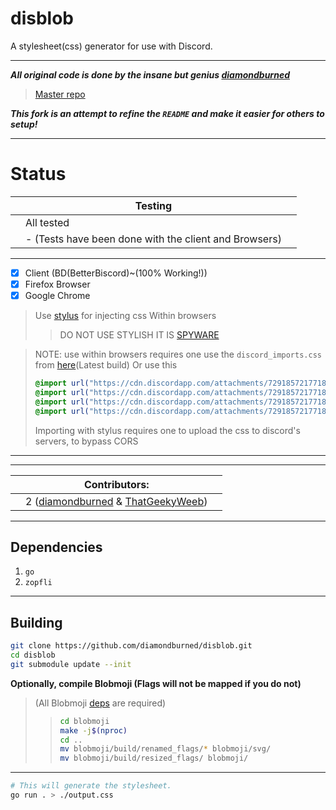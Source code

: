 # disblob
A stylesheet(css) generator for use with Discord.
***
***All original code is done by the insane but genius [diamondburned](https://github.com/diamondburned/)***
> [Master repo](https://github.com/diamondburned/disblob)

***This fork is an attempt to refine the `README` and make it easier for others to setup!***
***
# Status

|  | Testing |  |
|--|--|--|
|  | 		All tested		 |  |
|  |-  (Tests have been done with the client and Browsers)  |  
***
 - [x] Client (BD(BetterBiscord)~(100% Working!))
 - [x] Firefox Browser 
 - [x] Google Chrome
 > Use [stylus](https://github.com/openstyles/stylus) for injecting css Within browsers
 > > DO NOT USE STYLISH IT IS [SPYWARE](https://robertheaton.com/2018/07/02/stylish-browser-extension-steals-your-internet-history/)
 
 > NOTE: use within browsers requires one use the `discord_imports.css` from [here](https://builds.sr.ht/~diamondburned/job/249530)(Latest build)
 > Or use this
 > ```css
 > @import url("https://cdn.discordapp.com/attachments/729185721771884623/730214842333528134/style_part00.css");
 > @import url("https://cdn.discordapp.com/attachments/729185721771884623/730214847161041026/style_part01.css");
 > @import url("https://cdn.discordapp.com/attachments/729185721771884623/730214851900735570/style_part02.css");
 > @import url("https://cdn.discordapp.com/attachments/729185721771884623/730214854991806464/style_part03.css");
 > ```
 > Importing with stylus requires one to upload the css to discord's servers, to bypass CORS
***
***
|  | Contributors:|  |
|--|--|--|
|  | 		2 ([diamondburned](https://github.com/diamondburned/) & [ThatGeekyWeeb](https://github.com/ThatGeekyWeeb))

***
## Dependencies
  1. `go`
  2. `zopfli`
***
## Building

```sh
git clone https://github.com/diamondburned/disblob.git
cd disblob
git submodule update --init
```
**Optionally, compile Blobmoji (Flags will not be mapped if you do not)**
>(All Blobmoji [deps](https://github.com/C1710/blobmoji/wiki/Build-instructions) are required)
> >```sh
> >cd blobmoji
> >make -j$(nproc)
> >cd ..
> >mv blobmoji/build/renamed_flags/* blobmoji/svg/
> >mv blobmoji/build/resized_flags/ blobmoji/
> >```
***
```sh
# This will generate the stylesheet.
go run . > ./output.css
```
